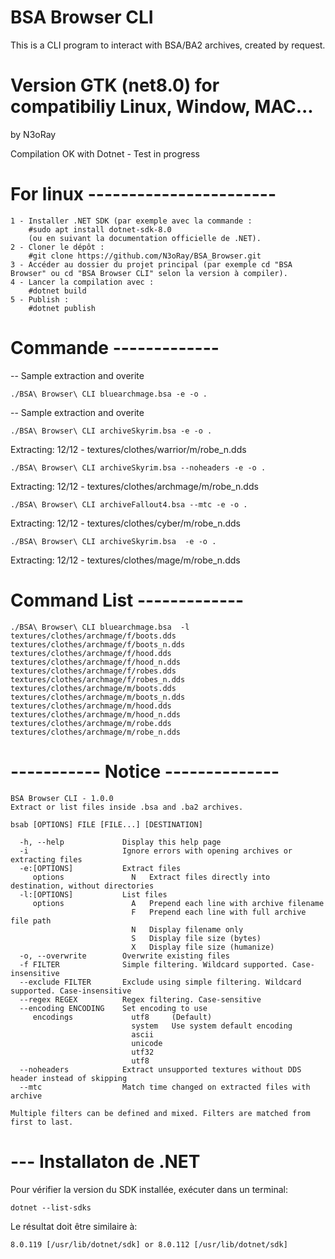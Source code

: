 # BSA Browser CLI

This is a CLI program to interact with BSA/BA2 archives, created by request.

# Version GTK (net8.0) for compatibiliy Linux, Window, MAC...
by N3oRay

Compilation OK with Dotnet - Test in progress

# For linux -----------------------


    1 - Installer .NET SDK (par exemple avec la commande :
        #sudo apt install dotnet-sdk-8.0
        (ou en suivant la documentation officielle de .NET).
    2 - Cloner le dépôt :
        #git clone https://github.com/N3oRay/BSA_Browser.git
    3 - Accéder au dossier du projet principal (par exemple cd "BSA Browser" ou cd "BSA Browser CLI" selon la version à compiler).
    4 - Lancer la compilation avec :
        #dotnet build
    5 - Publish :
        #dotnet publish

# Commande -------------
-- Sample extraction and overite

    ./BSA\ Browser\ CLI bluearchmage.bsa -e -o .
    
-- Sample extraction and overite

    ./BSA\ Browser\ CLI archiveSkyrim.bsa -e -o .
Extracting: 12/12 - textures/clothes/warrior/m/robe_n.dds

    ./BSA\ Browser\ CLI archiveSkyrim.bsa --noheaders -e -o .
Extracting: 12/12 - textures/clothes/archmage/m/robe_n.dds

    ./BSA\ Browser\ CLI archiveFallout4.bsa --mtc -e -o .
Extracting: 12/12 - textures/clothes/cyber/m/robe_n.dds

    ./BSA\ Browser\ CLI archiveSkyrim.bsa  -e -o .
Extracting: 12/12 - textures/clothes/mage/m/robe_n.dds

# Command List -------------
    ./BSA\ Browser\ CLI bluearchmage.bsa  -l
    textures/clothes/archmage/f/boots.dds
    textures/clothes/archmage/f/boots_n.dds
    textures/clothes/archmage/f/hood.dds
    textures/clothes/archmage/f/hood_n.dds
    textures/clothes/archmage/f/robes.dds
    textures/clothes/archmage/f/robes_n.dds
    textures/clothes/archmage/m/boots.dds
    textures/clothes/archmage/m/boots_n.dds
    textures/clothes/archmage/m/hood.dds
    textures/clothes/archmage/m/hood_n.dds
    textures/clothes/archmage/m/robe.dds
    textures/clothes/archmage/m/robe_n.dds


# ----------- Notice --------------

    BSA Browser CLI - 1.0.0
    Extract or list files inside .bsa and .ba2 archives.
    
    bsab [OPTIONS] FILE [FILE...] [DESTINATION]
    
      -h, --help             Display this help page
      -i                     Ignore errors with opening archives or extracting files
      -e:[OPTIONS]           Extract files
         options               N   Extract files directly into destination, without directories
      -l:[OPTIONS]           List files
         options               A   Prepend each line with archive filename
                               F   Prepend each line with full archive file path
                               N   Display filename only
                               S   Display file size (bytes)
                               X   Display file size (humanize)
      -o, --overwrite        Overwrite existing files
      -f FILTER              Simple filtering. Wildcard supported. Case-insensitive
      --exclude FILTER       Exclude using simple filtering. Wildcard supported. Case-insensitive
      --regex REGEX          Regex filtering. Case-sensitive
      --encoding ENCODING    Set encoding to use
         encodings             utf8     (Default)
                               system   Use system default encoding
                               ascii
                               unicode
                               utf32
                               utf8
      --noheaders            Extract unsupported textures without DDS header instead of skipping
      --mtc                  Match time changed on extracted files with archive
    
    Multiple filters can be defined and mixed. Filters are matched from first to last.


# --- Installaton de .NET

Pour vérifier la version du SDK installée, exécuter dans un terminal:

    dotnet --list-sdks

Le résultat doit être similaire à:

    8.0.119 [/usr/lib/dotnet/sdk] or 8.0.112 [/usr/lib/dotnet/sdk]
